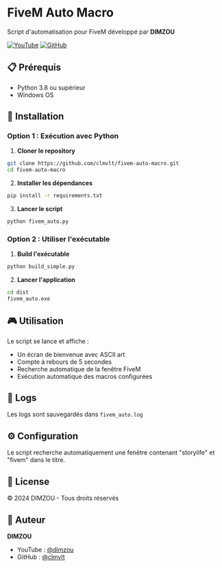 # FiveM Auto Macro

Script d'automatisation pour FiveM développé par **DIMZOU**

[![YouTube](https://img.shields.io/badge/YouTube-FF0000?style=for-the-badge&logo=youtube&logoColor=white)](https://www.youtube.com/@dimzou)
[![GitHub](https://img.shields.io/badge/GitHub-100000?style=for-the-badge&logo=github&logoColor=white)](https://github.com/clmvlt/)

## 📋 Prérequis

- Python 3.8 ou supérieur
- Windows OS

## 🚀 Installation

### Option 1 : Exécution avec Python

1. **Cloner le repository**
```bash
git clone https://github.com/clmvlt/fivem-auto-macro.git
cd fivem-auto-macro
```

2. **Installer les dépendances**
```bash
pip install -r requirements.txt
```

3. **Lancer le script**
```bash
python fivem_auto.py
```

### Option 2 : Utiliser l'exécutable

1. **Build l'exécutable**
```bash
python build_simple.py
```

2. **Lancer l'application**
```bash
cd dist
fivem_auto.exe
```

## 🎮 Utilisation

Le script se lance et affiche :
- Un écran de bienvenue avec ASCII art
- Compte à rebours de 5 secondes
- Recherche automatique de la fenêtre FiveM
- Exécution automatique des macros configurées

## 📝 Logs

Les logs sont sauvegardés dans `fivem_auto.log`

## ⚙️ Configuration

Le script recherche automatiquement une fenêtre contenant "storylife" et "fivem" dans le titre.

## 📄 License

© 2024 DIMZOU - Tous droits réservés

## 👤 Auteur

**DIMZOU**
- YouTube : [@dimzou](https://www.youtube.com/@dimzou)
- GitHub : [@clmvlt](https://github.com/clmvlt/)